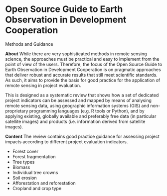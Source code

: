 # Open Source Guide to Earth Observation in Development Cooperation
Methods and Guidance


**About**
While there are very sophisticated methods in remote sensing science, the approaches must be practical and easy to implement from the point of view of the users. Therefore, the focus of the Open Source Guide to Earth Observation in Development Cooperation  is on pragmatic approaches that deliver robust and accurate results that still meet scientific standards. As such, it aims to provide the basis for good practice for the application of remote sensing in project evaluation.

This is designed as a systematic review that shows how a set of dedicated project indicators can be assessed and mapped by means of analysing remote sensing data, using geographic information systems (GIS) and non-proprietary programming languages (e.g. R tools or Python), and by applying existing, globally available and preferably free data (in particular satellite images) and products (i.e. information derived from satellite images). 


**Content**
The review contains good practice guidance for assessing project impacts according to different project evaluation indicators.

- Forest cover
- Forest fragmentation
- Tree types
- Biomass
- Individual tree crowns
- Soil erosion
- Afforestation and reforestation
- Cropland and crop type
